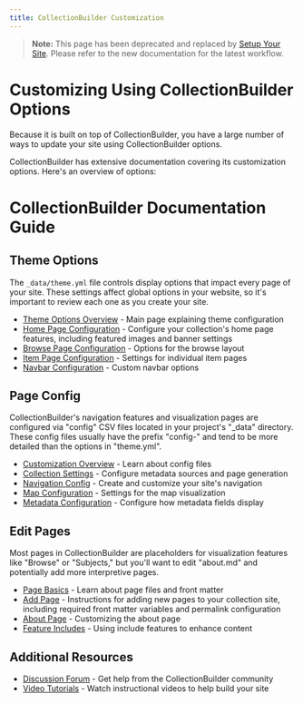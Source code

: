 ```yaml
---
title: CollectionBuilder Customization 
---
```


> **Note:** This page has been deprecated and replaced by [Setup Your Site](../setup-your-site.md). Please refer to the new documentation for the latest workflow.
# Customizing Using CollectionBuilder Options

Because it is built on top of CollectionBuilder, you have a large number of ways to update your site using CollectionBuilder options. 

CollectionBuilder has extensive documentation covering its customization options. Here's an overview of options: 

# CollectionBuilder Documentation Guide

## Theme Options
The `_data/theme.yml` file controls display options that impact every page of your site. These settings affect global options in your website, so it's important to review each one as you create your site.

- [Theme Options Overview](https://collectionbuilder.github.io/cb-docs/docs/theme/) - Main page explaining theme configuration
- [Home Page Configuration](https://collectionbuilder.github.io/cb-docs/docs/theme/home/) - Configure your collection's home page features, including featured images and banner settings
- [Browse Page Configuration](https://collectionbuilder.github.io/cb-docs/docs/theme/browse/) - Options for the browse layout
- [Item Page Configuration](https://collectionbuilder.github.io/cb-docs/docs/theme/item/) - Settings for individual item pages
- [Navbar Configuration](https://collectionbuilder.github.io/cb-docs/docs/theme/navbar/) - Custom navbar options

## Page Config
CollectionBuilder's navigation features and visualization pages are configured via "config" CSV files located in your project's "_data" directory. These config files usually have the prefix "config-" and tend to be more detailed than the options in "theme.yml".

- [Customization Overview](https://collectionbuilder.github.io/cb-docs/docs/customization/) - Learn about config files
- [Collection Settings](https://collectionbuilder.github.io/cb-docs/docs/config/collection/) - Configure metadata sources and page generation
- [Navigation Config](https://collectionbuilder.github.io/cb-docs/docs/config/nav/) - Create and customize your site's navigation
- [Map Configuration](https://collectionbuilder.github.io/cb-docs/docs/config/map/) - Settings for the map visualization
- [Metadata Configuration](https://collectionbuilder.github.io/cb-docs/docs/config/metadata/) - Configure how metadata fields display

## Edit Pages
Most pages in CollectionBuilder are placeholders for visualization features like "Browse" or "Subjects," but you'll want to edit "about.md" and potentially add more interpretive pages.

- [Page Basics](https://collectionbuilder.github.io/cb-docs/docs/pages/basics/) - Learn about page files and front matter
- [Add Page](https://collectionbuilder.github.io/cb-docs/docs/pages/add_page/) - Instructions for adding new pages to your collection site, including required front matter variables and permalink configuration
- [About Page](https://collectionbuilder.github.io/cb-docs/docs/pages/about/) - Customizing the about page
- [Feature Includes](https://collectionbuilder.github.io/cb-docs/docs/pages/features/) - Using include features to enhance content

## Additional Resources
- [Discussion Forum](https://github.com/CollectionBuilder/collectionbuilder.github.io/discussions) - Get help from the CollectionBuilder community
- [Video Tutorials](https://collectionbuilder.github.io/cb-docs/docs/tutorials/) - Watch instructional videos to help build your site

<!-- This section has been replaced by the new combined 'Setup Your Site' documentation. Please see ../setup-your-site.md for the latest workflow. -->

